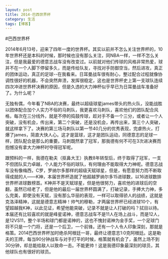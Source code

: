 ```yaml
---
layout: post
title: 2014-巴西世界杯
category: 生活
tags: [博客]
---
```


#巴西世界杯

2014年6月13号，迎来了四年一度的世界杯。其实以前并不怎么关注世界杯的，10年世界杯还是本科的时候，那时候也没有那么关注，同NBA一样，一样不怎么关注，但是我最爱的德意志战车没有改变过。以前就对他们传球的风格非常热爱，球并不在一个人脚下停留多久，而是传给队友，寻找对手防御空当，然后进攻，真正的团体运动，真正的足球--在我看来。日耳曼战车很有耐心，整过配合过程就像协调性很好的机器，不会突然奔溃，发挥很稳定，这也是世界杯史上第一支球队连续四次冲进世界杯决赛的原因，但是久违的大力神杯似乎早已为日耳曼战车准备好了。为什么呢？

无独有偶，今年看了NBA的决赛，最终以超级球星james带头的热火队，没能战胜以团体配合加个人实力不俗的马刺队，我更喜欢马刺队，喜欢他们的团队配合风格，每次在三分线外，就是不停的捣鼓传球，趁对手不备一个三分，或者让一个人突破，没有机会，传出来，第二个突破，还是没机会，再传出来，第三个人突破，就这样拿下了。决赛的第三场马刺队以第一节40几分的优秀表现，完虐热火，打爆了james，简直大快人心。这才是篮球，这才是团队运动，同德意志的足球一样，团队配合是那么的重要。马刺既然拿了冠军，那我德有何不可在3次进决赛而抱憾没有拿大力神杯时夺得冠军呢。

跟预料的一样，我德在勒夫（抠鼻大王）执教8年转型后，终于取得了冠军，一支不但团队实力卓越，个人能力不俗的球队，有何理由不能取得大力神呢。德意志战车没有像梅西，C罗，罗纳尔多那样的超级天赋球星，但是，有愿意努力而不断取得成就的人——K神，本届世界杯造就了他超越罗纳尔多15进球数，以16进球数排世界杯进球数榜首。K神并不是天赋球星，但是他很努力，喜欢他的进球后的空翻，虽然已经老了，但是他的最后一届世界杯圆满了，打破记录，手捧大力神，多么完美，即使没有天赋，没有那么华丽的表现，一样可以取得骄人的战绩，这就是克洛泽精神，这就是德意志精神！帅气的穆勒，才两届世界杯已经进球10个，有望超越我K神，以此见证，希望他能突破，记录不就是让人打破的吗？拭目以待。本届还有比较喜欢的就是峰星诺神，德意志战车不是11人在场上战斗，而是12人，是12VS11，整个半场和球门都是诺神的，这也不愧封诺神为金手奖，一个足球门将不只是一个门将，还是一个后卫，一个前锋。还有一个人令人印象深刻，那就是格策。2014巴西世界杯加时绝杀阿根廷一哥，最终让德意志1:0克阿根廷。这是勒夫的王牌，每当90分钟战车与对手打平的时候，格策就有机会了，虽然上场不到30分钟，却总能给敌人以致命一击。不能更帅！这是我德印象最深刻的球员，其他球队也有很好的球员。




